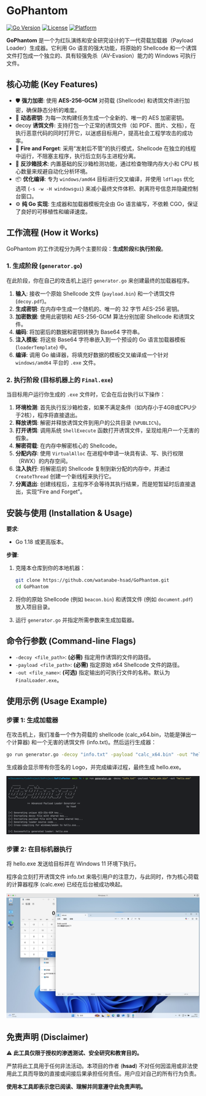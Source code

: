 # GoPhantom 

[![Go Version](https://img.shields.io/badge/Go-1.18%2B-blue.svg)](https://golang.org/)
[![License](https://img.shields.io/badge/License-MIT-green.svg)](https://opensource.org/licenses/MIT)
[![Platform](https://img.shields.io/badge/Platform-Windows-blue.svg)](https://www.microsoft.com/windows)

**GoPhantom** 是一个为红队演练和安全研究设计的下一代荷载加载器（Payload Loader）生成器。它利用 Go 语言的强大功能，将原始的 Shellcode 和一个诱饵文件打包成一个独立的、具有较强免杀（AV-Evasion）能力的 Windows 可执行文件。

## 核心功能 (Key Features)

* 🛡️ **强力加密**: 使用 **AES-256-GCM** 对荷载 (Shellcode) 和诱饵文件进行加密，确保静态分析的难度。
* 🔑 **动态密钥**: 为每一次构建任务生成一个全新的、唯一的 AES 加密密钥。
* decoy **诱饵文件**: 支持打包一个正常的诱饵文件（如 PDF、图片、文档），在执行恶意代码的同时打开它，以迷惑目标用户，提高社会工程学攻击的成功率。
* 🚀 **Fire and Forget**: 采用“发射后不管”的执行模式，Shellcode 在独立的线程中运行，不阻塞主程序，执行后立刻与主进程分离。
* 👻 **反沙箱技术**: 内置基础的反沙箱检测功能，通过检查物理内存大小和 CPU 核心数量来规避自动化分析环境。
* 📦 **优化编译**: 专为 `windows/amd64` 目标进行交叉编译，并使用 `ldflags` 优化选项 (`-s -w -H windowsgui`) 来减小最终文件体积、剥离符号信息并隐藏控制台窗口。
* ⚙️ **纯 Go 实现**: 生成器和加载器模板完全由 Go 语言编写，不依赖 CGO，保证了良好的可移植性和编译速度。

## 工作流程 (How it Works)

GoPhantom 的工作流程分为两个主要阶段：**生成阶段**和**执行阶段**。

### 1. 生成阶段 (`generator.go`)

在此阶段，你在自己的攻击机上运行 `generator.go` 来创建最终的加载器程序。

1.  **输入**: 接收一个原始 Shellcode 文件 (`payload.bin`) 和一个诱饵文件 (`decoy.pdf`)。
2.  **生成密钥**: 在内存中生成一个随机的、唯一的 32 字节 AES-256 密钥。
3.  **加密数据**: 使用此密钥和 AES-256-GCM 算法分别加密 Shellcode 和诱饵文件。
4.  **编码**: 将加密后的数据和密钥转换为 Base64 字符串。
5.  **注入模板**: 将这些 Base64 字符串嵌入到一个预设的 Go 语言加载器模板 (`loaderTemplate`) 中。
6.  **编译**: 调用 Go 编译器，将填充好数据的模板交叉编译成一个针对 `windows/amd64` 平台的 `.exe` 文件。

### 2. 执行阶段 (目标机器上的 `Final.exe`)

当目标用户运行你生成的 `.exe` 文件时，它会在后台执行以下操作：

1.  **环境检测**: 首先执行反沙箱检查，如果不满足条件（如内存小于4GB或CPU少于2核），程序将直接退出。
2.  **释放诱饵**: 解密并释放诱饵文件到用户的公共目录 (`%PUBLIC%`)。
3.  **打开诱饵**: 调用系统 `ShellExecute` 函数打开诱饵文件，呈现给用户一个无害的假象。
4.  **解密荷载**: 在内存中解密核心的 Shellcode。
5.  **分配内存**: 使用 `VirtualAlloc` 在进程中申请一块具有读、写、执行权限（RWX）的内存空间。
6.  **注入执行**: 将解密后的 Shellcode 复制到新分配的内存中，并通过 `CreateThread` 创建一个新线程来执行它。
7.  **分离退出**: 创建线程后，主程序不会等待其执行结果，而是短暂延时后直接退出，实现“Fire and Forget”。

## 安装与使用 (Installation & Usage)

**要求**:
* Go 1.18 或更高版本。

**步骤**:

1. 克隆本仓库到你的本地机器：
   ```bash
   git clone https://github.com/watanabe-hsad/GoPhantom.git
   cd GoPhantom
   ```

2. 将你的原始 Shellcode (例如 `beacon.bin`) 和诱饵文件 (例如 `document.pdf`) 放入项目目录。

3. 运行 `generator.go` 并指定所需参数来生成加载器。

## 命令行参数 (Command-line Flags)

- `-decoy <file_path>`: **(必需)** 指定用作诱饵的文件的路径。
- `-payload <file_path>`: **(必需)** 指定原始 x64 Shellcode 文件的路径。
- `-out <file_name>`: **(可选)** 指定输出的可执行文件的名称。默认为 `FinalLoader.exe`。

## 使用示例 (Usage Example)

### 步骤 1: 生成加载器

在攻击机上，我们准备一个作为荷载的 shellcode (calc_x64.bin，功能是弹出一个计算器) 和一个无害的诱饵文件 (info.txt)。然后运行生成器：

```bash
go run generator.go -decoy "info.txt" -payload "calc_x64.bin" -out "hello.exe"
```

生成器会显示带有你签名的 Logo，并完成编译过程，最终生成 hello.exe。

![](image/img_1.png)

### 步骤 2: 在目标机器执行

将 hello.exe 发送给目标并在 Windows 11 环境下执行。

程序会立刻打开诱饵文件 info.txt 来吸引用户的注意力，与此同时，作为核心荷载的计算器程序 (calc.exe) 已经在后台被成功唤起。

![](image/img.png)

## 免责声明 (Disclaimer)

⚠️ **此工具仅限于授权的渗透测试、安全研究和教育目的。**

严禁将此工具用于任何非法活动。本项目的作者 (**hsad**) 不对任何因滥用或非法使用此工具而导致的直接或间接后果承担任何责任。用户应对自己的所有行为负责。

**使用本工具即表示您已阅读、理解并同意遵守此免责声明。**